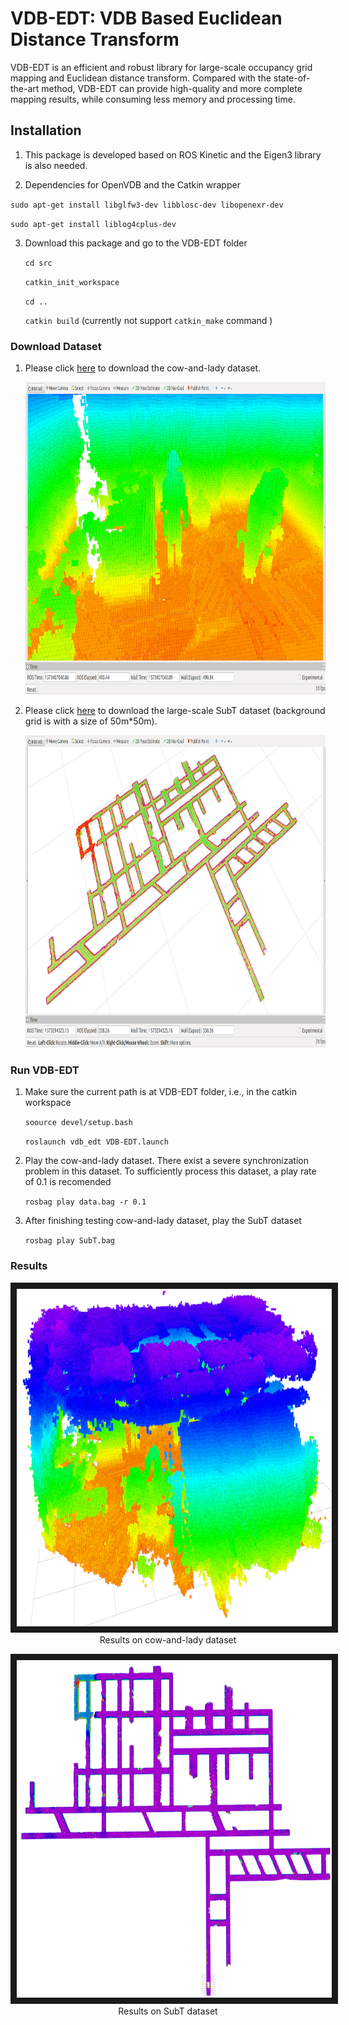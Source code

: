 # VDB-EDT: VDB Based Euclidean Distance Transform

VDB-EDT is an efficient and robust library for large-scale occupancy grid mapping and Euclidean distance transform.  Compared with the state-of-the-art method, VDB-EDT can provide high-quality and more complete mapping results, while consuming less memory and processing time. 



## Installation

1.  This package is developed based on ROS Kinetic and the Eigen3 library is also needed.

2.  Dependencies for OpenVDB and the Catkin wrapper

   `sudo apt-get install libglfw3-dev libblosc-dev libopenexr-dev`

   `sudo apt-get install liblog4cplus-dev`

3. Download this package and go to the VDB-EDT folder

   `cd src`

   `catkin_init_workspace`

   `cd ..`

   `catkin build`    (currently not support `catkin_make` command )

### Download Dataset

1. Please click [here](http://robotics.ethz.ch/~asl-datasets/iros_2017_voxblox/data.bag) to download the cow-and-lady dataset.

     <p align="center">
       <img src="./src/asset/cow_vdb_cloud.png" width=900 height=500>
     </p>

2. Please click [here](https://mycuhk-my.sharepoint.com/:u:/g/personal/1155067732_link_cuhk_edu_hk/EfiG1KdwOJhBmikf4UDK4mUBmxY72u9surIum8sM1XBMIg?e=zNkECW) to download the large-scale SubT dataset (background grid is with a size of 50m*50m).

     <p align="center">
       <img src="./src/asset/subt.png" width=900 height=500>
     </p>

   

### Run VDB-EDT

1. Make sure the current path is at VDB-EDT folder, i.e., in the catkin workspace

   `soource devel/setup.bash`

   `roslaunch vdb_edt VDB-EDT.launch`

2. Play the cow-and-lady dataset. There exist a severe synchronization problem in this dataset. To sufficiently process this dataset, a play rate of 0.1 is recomended

   `rosbag play data.bag -r 0.1 ` 

3. After finishing testing cow-and-lady dataset,  play the SubT dataset

   `rosbag play SubT.bag`

### Results

  <p align="center">
  <a href="https://www.youtube.com/embed/kZpsKEkUgcY" target="cow and lady"><img src="./src/asset/cow_result.png"
  alt="cow and lady" width="960" height="540" border="10" /></a>
  Results on cow-and-lady dataset
  </p>
  <p align="center">
  <a href="https://www.youtube.com/embed/D6z6KO2A360" target="subt"><img src="./src/asset/subt_result.png"
  alt="subt" width="960" height="540" border="10" /></a>
  Results on SubT dataset
  </p>



